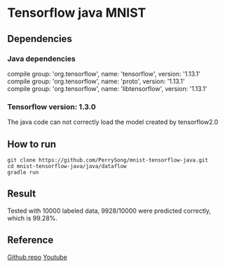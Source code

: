 # Tensorflow java MNIST

## Dependencies
### Java dependencies 
compile group: 'org.tensorflow', name: 'tensorflow', version: '1.13.1'   
compile group: 'org.tensorflow', name: 'proto', version: '1.13.1'   
compile group: 'org.tensorflow', name: 'libtensorflow', version: '1.13.1'   

### Tensorflow version: 1.3.0

The java code can not correctly load the model created by tensorflow2.0

## How to run
```
git clone https://github.com/PerrySong/mnist-tensorflow-java.git
cd mnist-tensorflow-java/java/dataflow 
gradle run
```

## Result
Tested with 10000 labeled data, 9928/10000 were predicted correctly, which is 99.28%.

## Reference
[Github repo](https://github.com/kalaspuffar/tensorflow-mnist-test)
[Youtube](https://www.youtube.com/watch?v=j3MZ0brQ0QE&t=678s)
